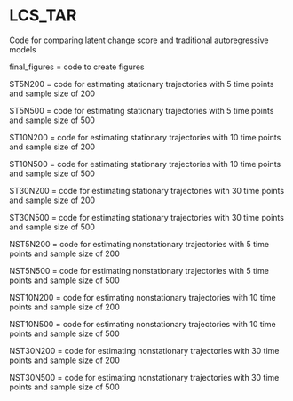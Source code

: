 # LCS_TAR
Code for comparing latent change score and traditional autoregressive models

final_figures = code to create figures

ST5N200 = code for estimating stationary trajectories with 5 time points and sample size of 200

ST5N500 = code for estimating stationary trajectories with 5 time points and sample size of 500

ST10N200 = code for estimating stationary trajectories with 10 time points and sample size of 200

ST10N500 = code for estimating stationary trajectories with 10 time points and sample size of 500

ST30N200 = code for estimating stationary trajectories with 30 time points and sample size of 200

ST30N500 = code for estimating stationary trajectories with 30 time points and sample size of 500

NST5N200 = code for estimating nonstationary trajectories with 5 time points and sample size of 200

NST5N500 = code for estimating nonstationary trajectories with 5 time points and sample size of 500

NST10N200 = code for estimating nonstationary trajectories with 10 time points and sample size of 200

NST10N500 = code for estimating nonstationary trajectories with 10 time points and sample size of 500

NST30N200 = code for estimating nonstationary trajectories with 30 time points and sample size of 200

NST30N500 = code for estimating nonstationary trajectories with 30 time points and sample size of 500

